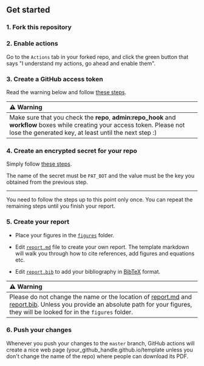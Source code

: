 ## Get started

### 1. Fork this repository

### 2. Enable actions 

Go to the `Actions` tab in your forked repo, and click the green button that says "I understand my actions, go ahead and enable them".

### 3. Create a GitHub access token

Read the warning below and follow [these steps](https://docs.github.com/en/free-pro-team@latest/github/authenticating-to-github/creating-a-personal-access-token#creating-a-token). 

| ⚠️ Warning|
| :--- |
|Make sure that you check the **repo**, **admin:repo_hook** and **workflow** boxes while creating your access token. Please not lose the generated key, at least until the next step :)|

### 4. Create an encrypted secret for your repo

Simply follow [these steps](https://docs.github.com/en/free-pro-team@latest/actions/reference/encrypted-secrets#creating-encrypted-secrets-for-a-repository).

The name of the secret must be `PAT_BOT` and the value must be the key you obtained from the previous step.

*** 

You need to follow the steps up to this point only once. You can repeat the remaining steps until you finish your report. 

### 5. Create your report

* Place your figures in the [`figures`](figures) folder. 

* Edit [`report.md`](report.md) file to create your own report. The template markdown will walk you through how to cite references, add figures and equations etc.

* Edit [`report.bib`](report.bib) to add your bibliography in [BibTeX](http://www.bibtex.org/) format.  

| ⚠️ Warning|
| :--- |
|Please do not change the name or the location of [report.md](report.md) and [report.bib](report.bib). Unless you provide an absolute path for your figures, they will be looked for in the `figures` folder.|

### 6. Push your changes 

Whenever you push your changes to the `master` branch, GitHub actions will create a nice web page (your_github_handle.github.io/template unless you don't change the name of the repo) where people can download its PDF. 
